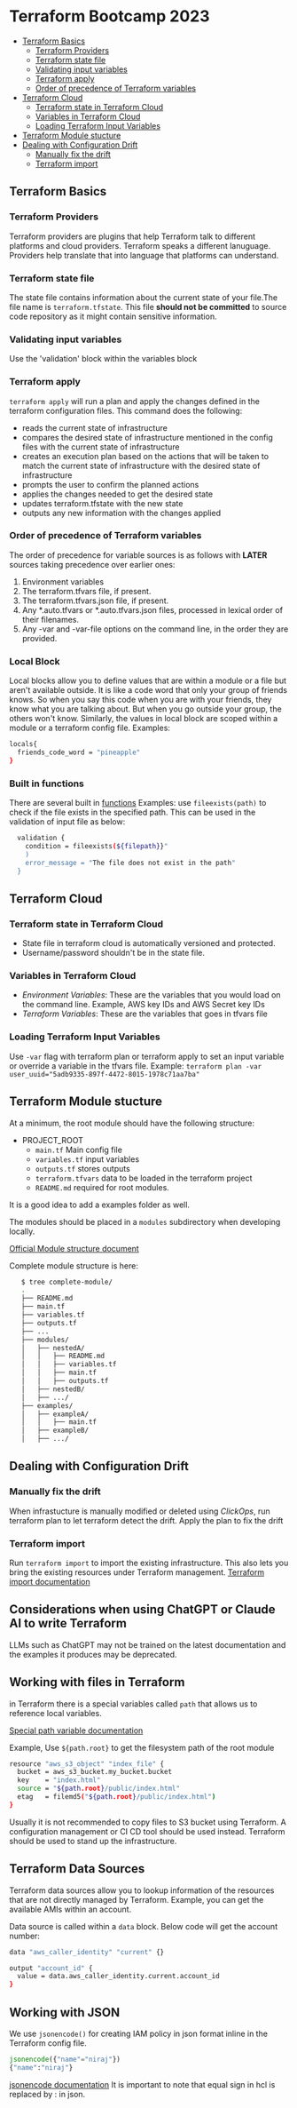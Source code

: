 # Terraform Bootcamp 2023
 * [Terraform Basics](#terraform-basics)
    + [Terraform Providers](#terraform-providers)
    + [Terraform state file](#terraform-state-file)
    + [Validating input variables](#validating-input-variables)
    + [Terraform apply](#terraform-apply)
    + [Order of precedence of Terraform variables](#order-of-precedence-of-terraform-variables)
  * [Terraform Cloud](#terraform-cloud)
    + [Terraform state in Terraform Cloud](#terraform-state-in-terraform-cloud)
    + [Variables in Terraform Cloud](#variables-in-terraform-cloud)
    + [Loading Terraform Input Variables](#loading-terraform-input-variables)
  * [Terraform Module stucture](#terraform-module-stucture)
  * [Dealing with Configuration Drift](#dealing-with-configuration-drift)
    + [Manually fix the drift](#manually-fix-the-drift)
    + [Terraform import](#terraform-import)

## Terraform Basics

### Terraform Providers
Terraform providers are plugins that help Terraform talk to different platforms and cloud providers. Terraform speaks a different lanuguage. Providers help translate that into language that platforms can understand.


### Terraform state file
The state file contains information about the current state of your file.The file name is `terraform.tfstate`. This file **should not be committed** to source code repository as it might contain sensitive information.

### Validating input variables
Use the 'validation' block within the variables block

### Terraform apply
`terraform apply` will run a plan and apply the changes defined in the terraform configuration files. This command does the following:
 - reads the current state of infrastructure
 - compares the desired state of infrastructure mentioned in the config files with the current state of infrastructure
 - creates an execution plan based on the actions that will be taken to match the current state of infrastructure with the desired state of infrastructure
 - prompts the user to confirm the planned actions
 - applies the changes needed to get the desired state
 - updates terraform.tfstate with the new state
 - outputs any new information with the changes applied

### Order of precedence of Terraform variables
The order of precedence for variable sources is as follows with **LATER** sources taking precedence over earlier ones:
1. Environment variables
2. The terraform.tfvars file, if present.
3. The terraform.tfvars.json file, if present.
4. Any *.auto.tfvars or *.auto.tfvars.json files, processed in lexical order of their filenames.
5. Any -var and -var-file options on the command line, in the order they are provided.

### Local Block
Local blocks allow you to define values that are within a module or a file but aren't available outside.
It is like a code word that only your group of friends knows. So when you say this code when you are with your friends, they know what you are talking about. But when you go outside your group, the others won't know. Similarly, the values in local block are scoped within a module or a terraform config file.
Examples:
```sh
locals{
  friends_code_word = "pineapple"
}
```

### Built in functions
There are several built in [functions](https://developer.hashicorp.com/terraform/language/functions)
Examples: use `fileexists(path)` to check if the file exists in the specified path. This can be used in the validation of input file as below:
```sh 
  validation {
    condition = fileexists(${filepath}}"
    )
    error_message = "The file does not exist in the path"
  }
```

## Terraform Cloud
### Terraform state in Terraform Cloud
- State file in terraform cloud is automatically versioned and protected.
- Username/password shouldn't be in the state file.

### Variables in Terraform Cloud
 - *Environment Variables*: These are the variables that you would load on the command line. Example, AWS key IDs and AWS Secret key IDs
 - *Terraform Variables*: These are the variables that goes in tfvars file

### Loading Terraform Input Variables
Use `-var` flag with terraform plan or terraform apply to set an input variable or override a variable in the tfvars file. Example: `terraform plan -var user_uuid="5adb9335-897f-4472-8015-1978c71aa7ba"`


## Terraform Module stucture
At a minimum, the root module should have the following structure:
 - PROJECT_ROOT
   - `main.tf`  Main config file
   - `variables.tf`  input variables
   - `outputs.tf`  stores outputs
   - `terraform.tfvars` data to be loaded in the terraform project
   - `README.md` required for root modules.

It is a good idea to add a examples folder as well.

The modules should be placed in a `modules` subdirectory when developing locally.

[Official Module structure document](https://developer.hashicorp.com/terraform/language/modules/develop/structure)

Complete module structure is here:   
   ```sh
      $ tree complete-module/
      .
      ├── README.md
      ├── main.tf
      ├── variables.tf
      ├── outputs.tf
      ├── ...
      ├── modules/
      │   ├── nestedA/
      │   │   ├── README.md
      │   │   ├── variables.tf
      │   │   ├── main.tf
      │   │   ├── outputs.tf
      │   ├── nestedB/
      │   ├── .../
      ├── examples/
      │   ├── exampleA/
      │   │   ├── main.tf
      │   ├── exampleB/
      │   ├── .../
```
## Dealing with Configuration Drift
### Manually fix the drift
When infrastucture is manually modified or deleted using *ClickOps*, run terraform plan to let terraform detect the drift. Apply the plan to fix the drift

### Terraform import
Run `terraform import` to import the existing infrastructure. This also lets you bring the existing resources under Terraform management.
[Terraform import documentation](https://developer.hashicorp.com/terraform/cli/import)

## Considerations when using ChatGPT or Claude AI to write Terraform

LLMs such as ChatGPT may not be trained on the latest documentation and the examples it produces may be deprecated.

## Working with files in Terraform
in Terraform there is a special variables called `path` that allows us to reference local variables.

[Special path variable documentation](https://developer.hashicorp.com/terraform/language/expressions/references#filesystem-and-workspace-info)

Example, Use `${path.root}` to get the filesystem path of the root module
```sh 
resource "aws_s3_object" "index_file" {
  bucket = aws_s3_bucket.my_bucket.bucket
  key    = "index.html"
  source = "${path.root}/public/index.html"
  etag   = filemd5("${path.root}/public/index.html")
}
```

Usually it is not recommended to copy files to S3 bucket using Terraform. A configuration management or CI CD tool should be used instead. Terraform should be used to stand up the infrastructure.

## Terraform Data Sources
Terraform data sources allow you to lookup information of the resources that are not directly managed by Terraform. Example, you can get the available AMIs within an account.

Data source is called within a `data` block. Below code will get the account number:
```sh
data "aws_caller_identity" "current" {}

output "account_id" {
  value = data.aws_caller_identity.current.account_id
} 
```

## Working with JSON
We use `jsonencode()` for creating IAM policy in json format inline in the Terraform config file.
```terraform
jsonencode({"name"="niraj"})
{"name":"niraj"}
```
[jsonencode documentation](https://developer.hashicorp.com/terraform/language/functions/jsonencode)
It is important to note that equal sign in hcl is replaced by : in json.